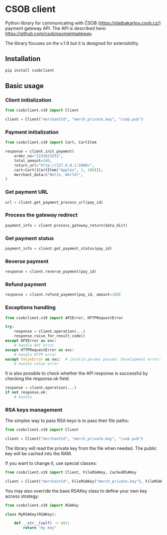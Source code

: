 # CSOB client
Python library for communicating with ČSOB (<https://platbakartou.csob.cz/>) payment gateway API. The API is described here: <https://github.com/csob/paymentgateway>.

The library focuses on the v.1.9 but it is designed for extensibility.


## Installation
```bash
pip install csobclient
```

## Basic usage

### Client initialization
```python
from csobclient.v19 import Client

client = Client("merchantId", "merch_private.key", "csob.pub")
```

### Payment initialization
```python
from csobclient.v19 import Cart, CartItem

response = client.init_payment(
    order_no="2233823251",
    total_amount=100,
    return_url="http://127.0.0.1:5000/",
    cart=Cart([CartItem("Apples", 1, 100)]),
    merchant_data=b"Hello, World!",
)
```

### Get payment URL
```python
url = client.get_payment_process_url(pay_id)
```

### Process the gateway redirect
```python
payment_info = client.process_gateway_return(data_dict)
```

### Get payment status
```python
payment_info = client.get_payment_status(pay_id)
```

### Reverse payment
```python
response = client.reverse_payment(pay_id)
```

### Refund payment
```python
response = client.refund_payment(pay_id, amount=100)
```

### Exceptions handling
```python
from csobclient.v19 import APIError, HTTPRequestError

try:
    response = client.operation(...)
    response.raise_for_result_code()
except APIError as exc:
    # handle API error
except HTTPRequestError as exc:
    # handle HTTP error
except ValueError as exc:  # invalid params passed. Development error!
    # handle value error
```

It is also possible to check whether the API response is successful by checking the response.ok field:
```python
response = client.operation(...)
if not response.ok:
    # handle
```

### RSA keys management
The simples way to pass RSA keys is to pass their file paths:

```python
from csobclient.v19 import Client

client = Client("merchantId", "merch_private.key", "csob.pub")
```

The library will read the private key from the file when needed. The public key will be cached into the RAM.

If you want to change it, use special classes:

```python
from csobclient.v19 import Client, FileRSAKey, CachedRSAKey

client = Client("merchantId", FileRSAKey("merch_private.key"), FileRSAKey("csob.pub"))
```

You may also override the base RSAKey class to define your own key access strategy:

```python
from csobclient.v19 import RSAKey

class MyRSAKey(RSAKey):

    def __str__(self) -> str:
        return "my key"
```
